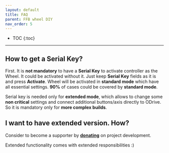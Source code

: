 ```yaml
---
layout: default
title: FAQ
parent: FFB wheel DIY
nav_order: 5
---
```


- TOC
{:toc}

---

## How to get a Serial Key?

First. It is **not mandatory** to have a **Serial Key** to activate controller as the Wheel.
It could be activated without it.
Just keep **Serial Key** fields as it is and press **Activate**. 
Wheel will be activated in **standard mode** which have all essential settings. **90%** of cases could be covered by **standard mode**. 

Serial key is needed only for **extended mode**, which allows to change some **non critical** settings and connect 
additional buttons/axis directly to ODrive. So it is mandatory only for **more complex builds**.

## I want to have extended version. How?

Consider to become a supporter by [**donating**](shop_wheel_license.html) on project development.

Extended functionality comes with extended responsibilities :) 